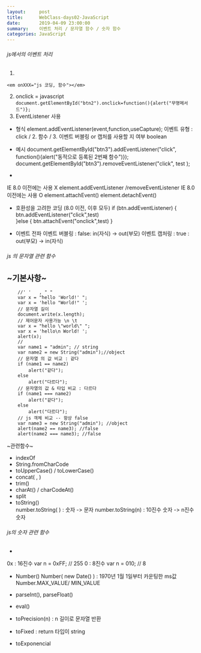 ```yaml
---
layout:     post
title:      WebClass-days02-JavaScript
date:       2019-04-09 23:00:00
summary:    이벤트 처리 / 문자열 함수 / 숫자 함수
categories: JavaScript
---
```


###### js에서의 이벤트 처리

1. 
`<em onXXX="js 코딩, 함수"></em>`

2.  onclick = javascript 
`document.getElementById("btn2").onclick=function(){alert("무명메서드")};`
3. EventListener 사용
- 형식
element.addEventListener(event,function,useCapture);
이벤트 유형 : click / 2. 함수 / 3. 이벤트 버블링 or 캡처를 사용할 지 여부 boolean
- 예시
document.getElementById("btn3").addEventListener("click", function(){alert("동적으로 등록된 2번째 함수")});
document.getElementById("btn3").removeEventListener("click", test );

- 
IE 8.0 이전에는 사용 X
element.addEventListener /removeEventListener
IE 8.0 이전에는 사용 O
element.attachEvent()
element.detachEvent() 

- 호환성을 고려한 코딩 (8.0 이전, 이후 모두)
if (btn.addEventListener) {
	btn.addEventListener("click",test)	
}else {
	btn.attachEvent("onclick",test)
}

- 이벤트 전파
이벤트 버블링 : false: in(자식) -> out(부모)
이벤트 캡처링 : true : out(부모) -> in(자식) 

###### js 의 문자열 관련 함수

~기본사항~
- 
		//' '   , " " 
		var x = "hello 'World!' ";
		var x = 'hello "World!" ';
		// 문자열 길이
		document.write(x.length);
		// 제어문자 사용가능 \n \t
		var x = "hello \"world\" ";
		var x = 'hello\n World! ';
		alert(x);
		//
		var name1 = "admin"; // string
		var name2 = new String("admin");//object
		// 문자열 의 값 비교 : 같다
		if (name1 == name2)
			alert("같다");
		else
			alert("다르다");
		// 문자열의 값 & 타입 비교 : 다르다
		if (name1 === name2)
			alert("같다");
		else
			alert("다르다");
		// js 객체 비교 -- 항상 false
		var name3 = new String("admin"); //object
		alert(name2 == name3); //false
		alert(name2 === name3); //false

~관련함수~
- indexOf
- String.fromCharCode
- toUpperCase() / toLowerCase()
- concat( , )
- trim()
- charAt() / charCodeAt()
- split
- toString()				
		number.toString( ) : 숫자 -> 문자
		number.toString(n) : 10진수 숫자 -> n진수 숫자

###### js의 숫자 관련 함수

- 
0x : 16진수
var n = 0xFF; // 255
0 : 8진수
var n = 010; // 8

- Number()
Number( new Date() )
: 1970년 1월 1일부터 카운팅한 ms값<br>
Number.MAX_VALUE/ MIN_VALUE

- parseInt(), parseFloat()
- eval()
- toPrecision(n)
: n 길이로 문자열 반환

- toFixed 
: return 타입이  string

- toExponencial
